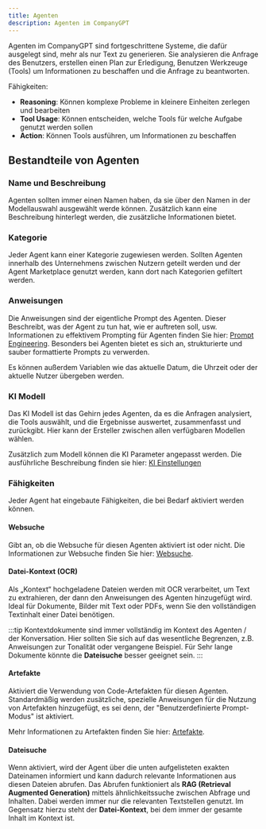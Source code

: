 ```yaml
---
title: Agenten
description: Agenten im CompanyGPT
---
```


Agenten im CompanyGPT sind fortgeschrittene Systeme, die dafür ausgelegt sind, mehr als nur Text zu generieren. Sie analysieren die Anfrage des Benutzers, erstellen einen Plan zur Erledigung, Benutzen Werkzeuge (Tools) um Informationen zu beschaffen und die Anfrage zu beantworten.

Fähigkeiten:
- **Reasoning**: Können komplexe Probleme in kleinere Einheiten zerlegen und bearbeiten
- **Tool Usage**: Können entscheiden, welche Tools für welche Aufgabe genutzt werden sollen
- **Action**: Können Tools ausführen, um Informationen zu beschaffen

## Bestandteile von Agenten

### Name und Beschreibung

Agenten sollten immer einen Namen haben, da sie über den Namen in der Modellauswahl ausgewählt werde können. Zusätzlich kann eine Beschreibung hinterlegt werden, die zusätzliche Informationen bietet.

### Kategorie

Jeder Agent kann einer Kategorie zugewiesen werden. Sollten Agenten innerhalb des Unternehmens zwischen Nutzern geteilt werden und der Agent Marketplace genutzt werden, kann dort nach Kategorien gefiltert werden.

### Anweisungen

Die Anweisungen sind der eigentliche Prompt des Agenten. Dieser Beschreibt, was der Agent zu tun hat, wie er auftreten soll, usw. Informationen zu effektivem Prompting für Agenten finden Sie hier: [Prompt Engineering](../prompt-engineering/uebersicht.md). Besonders bei Agenten bietet es sich an, strukturierte und sauber formattierte Prompts zu verwerden. 

Es können außerdem Variablen wie das aktuelle Datum, die Uhrzeit oder der aktuelle Nutzer übergeben werden.

### KI Modell

Das KI Modell ist das Gehirn jedes Agenten, da es die Anfragen analysiert, die Tools auswählt, und die Ergebnisse auswertet, zusammenfasst und zurückgibt. Hier kann der Ersteller zwischen allen verfügbaren Modellen wählen.

Zusätzlich zum Modell können die KI Parameter angepasst werden. Die ausführliche Beschreibung finden sie hier: [KI Einstellungen](./ki-einstellungen.md)

### Fähigkeiten 

Jeder Agent hat eingebaute Fähigkeiten, die bei Bedarf aktiviert werden können. 

#### Websuche 

Gibt an, ob die Websuche für diesen Agenten aktiviert ist oder nicht. Die Informationen zur Websuche finden Sie hier: [Websuche](./integrationen/websuche.md).

#### Datei-Kontext (OCR)

Als „Kontext“ hochgeladene Dateien werden mit OCR verarbeitet, um Text zu extrahieren, der dann den Anweisungen des Agenten hinzugefügt wird. Ideal für Dokumente, Bilder mit Text oder PDFs, wenn Sie den vollständigen Textinhalt einer Datei benötigen. 

:::tip
Kontextdokumente sind immer vollständig im Kontext des Agenten / der Konversation. Hier sollten Sie sich auf das wesentliche Begrenzen, z.B. Anweisungen zur Tonalität oder vergangene Beispiel. Für Sehr lange Dokumente könnte die **Dateisuche** besser geeignet sein.
:::

#### Artefakte

Aktiviert die Verwendung von Code-Artefakten für diesen Agenten. Standardmäßig werden zusätzliche, spezielle Anweisungen für die Nutzung von Artefakten hinzugefügt, es sei denn, der "Benutzerdefinierte Prompt-Modus" ist aktiviert.

Mehr Informationen zu Artefakten finden Sie hier: [Artefakte](./integrationen/artefakte.md).

#### Dateisuche

Wenn aktiviert, wird der Agent über die unten aufgelisteten exakten Dateinamen informiert und kann dadurch relevante Informationen aus diesen Dateien abrufen. Das Abrufen funktioniert als **RAG (Retrieval Augmented Generation)** mittels ähnlichkeitssuche zwischen Abfrage und Inhalten. Dabei werden immer nur die relevanten Textstellen genutzt. Im Gegensatz hierzu steht der **Datei-Kontext**, bei dem immer der gesamte Inhalt im Kontext ist.



